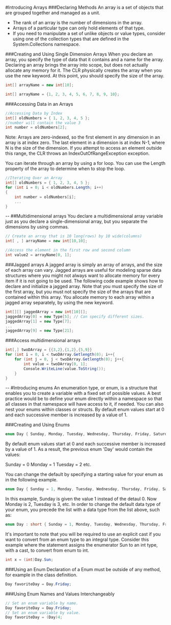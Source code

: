 #Introducing Arrays
###Declaring Methods
An array is a set of objects that are grouped together and managed as a unit. 
+ The rank of an array is the number of dimensions in the array.
+ Arrays of a particular type can only hold elements of that type. 
+ If you need to manipulate a set of unlike objects or value types, consider using one of the collection types that are defined in the System.Collections namespace.


###Creating and Using Single Dimension Arrays
When you declare an array, you specify the type of data that it contains and a name for the array. Declaring an array brings the array into scope, but does not actually allocate any memory for it. The CLR physically creates the array when you use the new keyword. At this point, you should specify the size of the array.
```c#
int[] arrayName = new int[10];

int[] arrayName = {1, 2, 3, 4, 5, 6, 7, 8, 9, 10};
```

###Accessing Data in an Arrays
```c#
//Accessing Data by Index
int[] oldNumbers = { 1, 2, 3, 4, 5 };
//number will contain the value 3
int number = oldNumbers[2];
```
Note: Arrays are zero-indexed, so the first element in any dimension in an array is at index zero. The last element in a dimension is at index N-1, where N is the size of the dimension. If you attempt to access an element outside this range, the CLR throws an IndexOutOfRangeException exception. 

You can iterate through an array by using a for loop. You can use the Length property of the array to determine when to stop the loop.
```c#
//Iterating Over an Array
int[] oldNumbers = { 1, 2, 3, 4, 5 };
for (int i = 0; i < oldNumbers.Length; i++)
{
    int number = oldNumbers[i];
    ...
}
```
--
##Multidimensional arrays
You declare a multidimensional array variable just as you declare a single-dimensional array, but you separate the dimensions by using commas.
```c#
// Create an array that is 10 long(rows) by 10 wide(columns)
int[ , ] arrayName = new int[10,10];

//Access the element in the first row and second column
int value2 = arrayName[0, 1];
```
###Jagged arrays
A jagged array is simply an array of arrays, and the size of each array can vary. Jagged arrays are useful for modeling sparse data structures where you might not always want to allocate memory for every item if it is not going to be used. The following code example shows how to declare and initialize a jagged array. Note that you must specify the size of the first array, but you must not specify the size of the arrays that are contained within this array. You allocate memory to each array within a jagged array separately, by using the new keyword.
```c#
int[][] jaggedArray = new int[10][];
jaggedArray[0] = new Type[5]; // Can specify different sizes.
jaggedArray[1] = new Type[7];
...
jaggedArray[9] = new Type[21];
```
###Access multidimensional arrays
```c#
int[,] twoDArray = {{3,2},{1,2},{5,9}}
for (int i = 0, i < twoDArray.Getlength(0); i++{
    for (int j = 0, j < twoDArray.Getlength(0); j++{
        int value = twoDArray[0, 1];
        Console.WriteLine(value.ToString());
    }
}
```

--
#Introducing enums
An enumeration type, or enum, is a structure that enables you to create a variable with a fixed set of possible values.
A best practice would be to define your enum directly within a namespace so that all classes in that namespace will have access to it, if needed. You can also nest your enums within classes or structs.
By default enum values start at 0 and each successive member is increased by a value of 1.

###Creating and Using Enums
```c#
enum Day { Sunday, Monday, Tuesday, Wednesday, Thursday, Friday, Saturday };
```
By default enum values start at 0 and each successive member is increased by a value of 1.  As a result, the previous enum 'Day' would contain the values:

Sunday = 0
Monday = 1
Tuesday = 2
etc.

You can change the default by specifying a starting value for your enum as in the following example.
```c#
enum Day { Sunday = 1, Monday, Tuesday, Wednesday, Thursday, Friday, Saturday };
```
In this example, Sunday is given the value 1 instead of the detaul 0.  Now Monday is 2, Tuesday is 3, etc.
In order to change the default data type of your enum, you precede the list with a data type from the list above, such as:
```c#
enum Day : short { Sunday = 1, Monday, Tuesday, Wednesday, Thursday, Friday, Saturday };
```
It's important to note that you will be required to use an explicit cast if you want to convert from an enum type to an integral type. Consider this example where the statement assigns the enumerator Sun to an int type, with a cast, to convert from enum to int.
```c#
int x = (int)Day.Sun;
```
###Using an Enum
Declaration of a Enum must be outside of any method, for example in the class definition.
```c#
Day favoriteDay = Day.Friday;
```
###Using Enum Names and Values Interchangeably

```c#
// Set an enum variable by name.
Day favoriteDay = Day.Friday;
// Set an enum variable by value. 
Day favoriteDay = (Day)4;
```



```c#

```